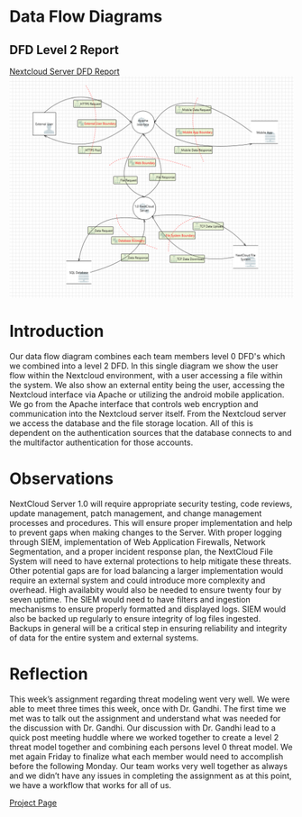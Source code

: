 # Data Flow Diagrams  

## DFD Level 2 Report
[Nextcloud Server DFD Report](https://htmlpreview.github.io/?https://github.com/Hinrichsta/FA23-Cyber8420/blob/main/Designing%20for%20SSE/NextCloudServer_TMT_Report.htm)
![Threat Model](./Threat%20Model.png)


# Introduction
Our data flow diagram combines each team members level 0 DFD's which we combined into a level 2 DFD. In this single diagram we show the user flow within the Nextcloud environment, with a user accessing a file within the system. We also show an external entity being the user, accessing the Nextcloud interface via Apache or utilizing the android mobile application. We go from the Apache interface that controls web encryption and communication into the Nextcloud server itself. From the Nextcloud server we access the database and the file storage location. All of this is dependent on the authentication sources that the database connects to and the multifactor authentication for those accounts.

# Observations  
NextCloud Server 1.0 will require appropriate security testing, code reviews, update management, patch management, and change management processes and procedures. This will ensure proper implementation and help to prevent gaps when making changes to the Server. With proper logging through SIEM, implementation of Web Application Firewalls, Network Segmentation, and a proper incident response plan, the NextCloud File System will need to have external protections to help mitigate these threats. Other potential gaps are for load balancing a larger implementation would require an external system and could introduce more complexity and overhead.  High availabity would also be needed to ensure twenty four by seven uptime. The SIEM would need to have filters and ingestion mechanisms to ensure properly formatted and displayed logs. SIEM would also be backed up regularly to ensure integrity of log files ingested. Backups in general will be a critical step in ensuring reliability and integrity of data for the entire system and external systems. 

# Reflection  
This week’s assignment regarding threat modeling went very well.  We were able to meet three times this week, once with Dr. Gandhi. The first time we met was to talk out the assignment and understand what was needed for the discussion with Dr. Gandhi.  Our discussion with Dr. Gandhi lead to a quick post meeting huddle where we worked together to create a level 2 threat model together and combining each persons level 0 threat model.  We met again Friday to finalize what each member would need to accomplish before the following Monday. Our team works very well together as always and we didn’t have any issues in completing the assignment as at this point, we have a workflow that works for all of us.  

[Project Page](https://github.com/users/Hinrichsta/projects/2)
